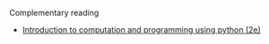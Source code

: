 Complementary reading 

- [Introduction to computation and programming using python (2e)](https://mitpress.mit.edu/books/introduction-computation-and-programming-using-python-second-edition)
